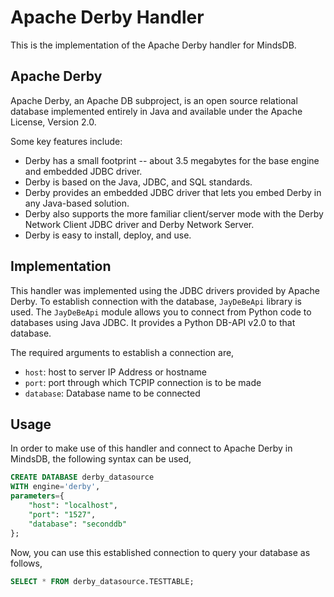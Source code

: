 # Apache Derby Handler

This is the implementation of the Apache Derby handler for MindsDB.

## Apache Derby
Apache Derby, an Apache DB subproject, is an open source relational database implemented entirely in Java and available under the Apache License, Version 2.0.

Some key features include:

* Derby has a small footprint -- about 3.5 megabytes for the base engine and embedded JDBC driver.
* Derby is based on the Java, JDBC, and SQL standards.
* Derby provides an embedded JDBC driver that lets you embed Derby in any Java-based solution.
* Derby also supports the more familiar client/server mode with the Derby Network Client JDBC driver and Derby Network Server.
* Derby is easy to install, deploy, and use.


## Implementation
This handler was implemented using the JDBC drivers provided by Apache Derby. To establish connection with the database, `JayDeBeApi` library is used. The `JayDeBeApi` module allows you to connect from Python code to databases using Java JDBC. It provides a Python DB-API v2.0 to that database.

The required arguments to establish a connection are,
* `host`: host to server IP Address or hostname
* `port`: port through which TCPIP connection is to be made
* `database`: Database name to be connected

## Usage
In order to make use of this handler and connect to Apache Derby in MindsDB, the following syntax can be used,
~~~~sql
CREATE DATABASE derby_datasource
WITH engine='derby',
parameters={
    "host": "localhost",
    "port": "1527",
    "database": "seconddb"
};
~~~~

Now, you can use this established connection to query your database as follows,
~~~~sql
SELECT * FROM derby_datasource.TESTTABLE;
~~~~
